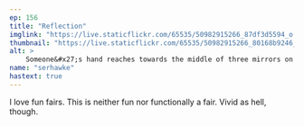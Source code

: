 ```yaml
---
ep: 156
title: "Reflection"
imglink: "https://live.staticflickr.com/65535/50982915266_87df3d5594_o.jpg"
thumbnail: "https://live.staticflickr.com/65535/50982915266_80168b9246_q.jpg"
alt: >
    Someone&#x27;s hand reaches towards the middle of three mirrors on a striped wall. The middle mirror reflects this hand, but features an eerily long, thin figure. On either side, the other mirrors feature warped and unclear silhouettes matching the shape of the frames; the left wavy and wiggly, the right wide and broad.
name: "serhawke"
hastext: true
---
```

I love fun fairs. This is neither fun nor functionally a fair. Vivid as hell, though.